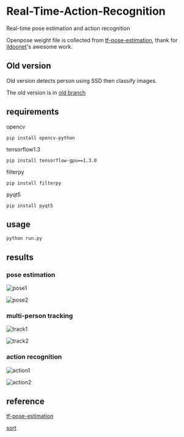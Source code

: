# Real-Time-Action-Recognition

Real-time pose estimation and action recognition

Openpose weight file is collected from [tf-pose-estimation](https://github.com/ildoonet/tf-pose-estimation), thank for [ildoonet](https://github.com/ildoonet)'s awesome work.

## Old version

Old version detects person using SSD then classify images.

The old version is in [old branch](https://github.com/TianzhongSong/Real-Time-Action-Recognition/tree/old)

## requirements

opencv

    pip install opencv-python

tensorflow1.3

    pip install tensorflow-gpu==1.3.0

filterpy

    pip install filterpy

pyqt5

    pip install pyqt5

## usage

    python run.py

## results

### pose estimation

![pose1](https://github.com/TianzhongSong/Real-Time-Action-Recognition/blob/master/files/pose1.gif)

![pose2](https://github.com/TianzhongSong/Real-Time-Action-Recognition/blob/master/files/pose2.gif)

### multi-person tracking

![track1](https://github.com/TianzhongSong/Real-Time-Action-Recognition/blob/master/files/track1.gif)

![track2](https://github.com/TianzhongSong/Real-Time-Action-Recognition/blob/master/files/track2.gif)

### action recognition

![action1](https://github.com/TianzhongSong/Real-Time-Action-Recognition/blob/master/files/action1.gif)

![action2](https://github.com/TianzhongSong/Real-Time-Action-Recognition/blob/master/files/action2.gif)

## reference

[tf-pose-estimation](https://github.com/ildoonet/tf-pose-estimation)

[sort](https://github.com/abewley/sort)
